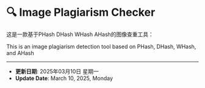 # 🔍 Image Plagiarism Checker

这是一款基于PHash DHash WHash AHash的图像查重工具：

This is an image plagiarism detection tool based on PHash, DHash, WHash, and AHash

---
- **更新日期**: 2025年03月10日 星期一
- **Update Date**: March 10, 2025, Monday
